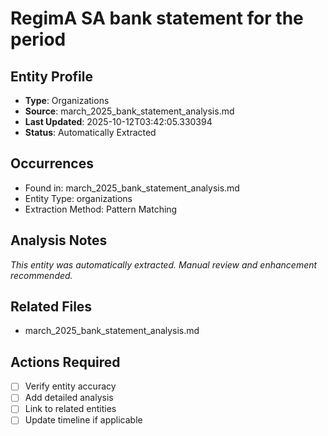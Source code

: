 # RegimA SA bank statement for the period

## Entity Profile
- **Type**: Organizations
- **Source**: march_2025_bank_statement_analysis.md
- **Last Updated**: 2025-10-12T03:42:05.330394
- **Status**: Automatically Extracted

## Occurrences
- Found in: march_2025_bank_statement_analysis.md
- Entity Type: organizations
- Extraction Method: Pattern Matching

## Analysis Notes
*This entity was automatically extracted. Manual review and enhancement recommended.*

## Related Files
- march_2025_bank_statement_analysis.md

## Actions Required
- [ ] Verify entity accuracy
- [ ] Add detailed analysis
- [ ] Link to related entities
- [ ] Update timeline if applicable
